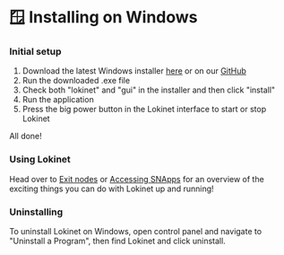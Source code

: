 # 🪟 Installing on Windows

### Initial setup

1. Download the latest Windows installer [here](https://github.com/loki-project/loki-network/releases/latest) or on our [GitHub](https://github.com/oxen-io/loki-network)
2. Run the downloaded .exe file
3. Check both "lokinet" and "gui" in the installer and then click "install"
4. Run the application
5. Press the big power button in the Lokinet interface to start or stop Lokinet

All done!

### Using Lokinet

Head over to [Exit nodes](../exit-nodes.md) or [Accessing SNApps](../snapps/accessing-snapps.md) for an overview of the exciting things you can do with Lokinet up and running!

### Uninstalling

To uninstall Lokinet on Windows, open control panel and navigate to "Uninstall a Program", then find Lokinet and click uninstall.
